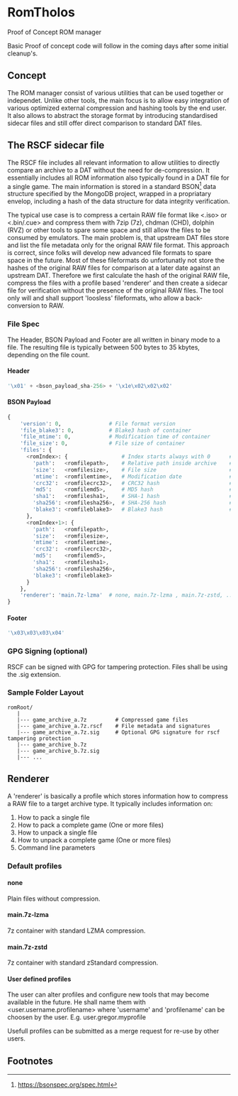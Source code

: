 # RomTholos
Proof of Concept ROM manager

Basic Proof of concept code will follow in the coming days after some initial cleanup's.

## Concept
The ROM manager consist of various utilities that can be used together or independet. Unlike other tools, the main focus is to allow easy integration of various optimized external compression and hashing tools by the end user. It also allows to abstract the storage format by introducing standardised sidecar files and still offer direct comparison to standard DAT files.

## The RSCF sidecar file
The RSCF file includes all relevant information to allow utilities to directly compare an archive to a DAT without the need for de-compression. It essentially includes all ROM information also typically found in a DAT file for a single game. The main information is stored in a standard BSON[^bsonspec] data structure specified by the MongoDB project, wrapped in a propriatary envelop, including a hash of the data structure for data integrity verification.

The typical use case is to compress a certain RAW file format like <.iso> or <.bin/.cue> and compress them with 7zip (7z), chdman (CHD), dolphin (RVZ) or other tools to spare some space and still allow the files to be consumed by emulators. The main problem is, that upstream DAT files store and list the file metadata only for the orignal RAW file format. This approach is correct, since folks will develop new advanced file formats to spare space in the future. Most of these fileformats do unfortunatly not store the hashes of the original RAW files for comparison at a later date against an upstream DAT. Therefore we first calculate the hash of the original RAW file, compress the files with a profile based 'renderer' and then create a sidecar file for verification without the presence of the original RAW files. The tool only will and shall support 'loosless' fileformats, who allow a back-conversion to RAW.

### File Spec
The Header, BSON Payload and Footer are all written in binary mode to a file. The resulting file is typically between 500 bytes to 35 kbytes, depending on the file count.

#### Header
```python
'\x01' + <bson_payload_sha-256> + '\x1e\x02\x02\x02'
```
#### BSON Payload
```python
{
    'version': 0,               # File format version
    'file_blake3': 0,           # Blake3 hash of container
    'file_mtime': 0,            # Modification time of container
    'file_size': 0,             # File size of container
    'files': {
      <romIndex>: {                 # Index starts always with 0      # Used by:
        'path':   <romfilepath>,    # Relative path inside archive    # DAT, archive.org, SMDB
        'size':   <romfilesize>,    # File size                       # DAT, archive.org
        'mtime':  <romfilemtime>,   # Modification date               # archive.org, DOS games
        'crc32':  <romfilecrc32>,   # CRC32 hash                      # DAT, archive.org 
        'md5':    <romfilemd5>,     # MD5 hash                        # DAT, archive.org
        'sha1':   <romfilesha1>,    # SHA-1 hash                      # DAT, archive.org
        'sha256': <romfilesha256>,  # SHA-256 hash                    # SMDB compatibility
        'blake3': <romfileblake3>   # Blake3 hash                     # For speed and future use
      },
      <romIndex+1>: {
        'path':   <romfilepath>, 
        'size':   <romfilesize>,    
        'mtime':  <romfilemtime>,
        'crc32':  <romfilecrc32>,
        'md5':    <romfilemd5>,
        'sha1':   <romfilesha1>,
        'sha256': <romfilesha256>,
        'blake3': <romfileblake3>
      }
    },
    'renderer': 'main.7z-lzma'  # none, main.7z-lzma , main.7z-zstd, ...
}
```
#### Footer
```python
'\x03\x03\x03\x04'
```
### GPG Signing (optional)
RSCF can be signed with GPG for tampering protection. Files shall be using the .sig extension.

### Sample Folder Layout
```
romRoot/
   |
   |--- game_archive_a.7z         # Compressed game files
   |--- game_archive_a.7z.rscf    # File metadata and signatures
   |--- game_archive_a.7z.sig     # Optional GPG signature for rscf tampering protection
   |--- game_archive_b.7z
   |--- game_archive_b.7z.sig
   |--- ...
```

## Renderer
A 'renderer' is basically a profile which stores information how to compress a RAW file to a target archive type. It typically includes information on:
  1. How to pack a single file
  2. How to pack a complete game (One or more files)
  3. How to unpack a single file
  4. How to unpack a complete game (One or more files)
  5. Command line parameters

### Default profiles
#### none
Plain files without compression.

#### main.7z-lzma
7z container with standard LZMA compression.

#### main.7z-zstd
7z container with standard zStandard compression.

#### User defined profiles
The user can alter profiles and configure new tools that may become available in the future. He shall name them with <user.username.profilename> where 'username' and 'profilename' can be choosen by the user. E.g. user.gregor.myprofile

Usefull profiles can be submitted as a merge request for re-use by other users.

## Footnotes
[^bsonspec]: https://bsonspec.org/spec.html

